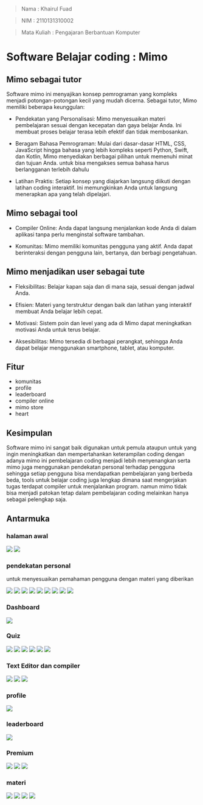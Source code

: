 > Nama        : Khairul Fuad

> NIM         : 2110131310002

> Mata Kuliah : Pengajaran Berbantuan Komputer

# Software Belajar coding : Mimo

## Mimo sebagai tutor

Software mimo ini menyajikan konsep pemrograman yang kompleks menjadi potongan-potongan kecil yang mudah dicerna. Sebagai tutor, Mimo memiliki beberapa keunggulan:

- Pendekatan yang Personalisasi: Mimo menyesuaikan materi pembelajaran sesuai dengan kecepatan dan gaya belajar Anda. Ini membuat proses belajar terasa lebih efektif dan tidak membosankan.

- Beragam Bahasa Pemrograman: Mulai dari dasar-dasar HTML, CSS, JavaScript hingga bahasa yang lebih kompleks seperti Python, Swift, dan Kotlin, Mimo menyediakan berbagai pilihan untuk memenuhi minat dan tujuan Anda. untuk bisa mengakses semua bahasa harus berlangganan terlebih dahulu

- Latihan Praktis: Setiap konsep yang diajarkan langsung diikuti dengan latihan coding interaktif. Ini memungkinkan Anda untuk langsung menerapkan apa yang telah dipelajari.


## Mimo sebagai tool

- Compiler Online: Anda dapat langsung menjalankan kode Anda di dalam aplikasi tanpa perlu menginstal software tambahan.

- Komunitas: Mimo memiliki komunitas pengguna yang aktif. Anda dapat berinteraksi dengan pengguna lain, bertanya, dan berbagi pengetahuan.

## Mimo menjadikan user sebagai tute

- Fleksibilitas: Belajar kapan saja dan di mana saja, sesuai dengan jadwal Anda.

- Efisien: Materi yang terstruktur dengan baik dan latihan yang interaktif membuat Anda belajar lebih cepat.

- Motivasi: Sistem poin dan level yang ada di Mimo dapat meningkatkan motivasi Anda untuk terus belajar.

- Aksesibilitas: Mimo tersedia di berbagai perangkat, sehingga Anda dapat belajar menggunakan smartphone, tablet, atau komputer.

## Fitur

- komunitas
- profile
- leaderboard
- compiler online
- mimo store
- heart

## Kesimpulan

Software mimo ini sangat baik digunakan untuk pemula ataupun untuk yang ingin meningkatkan dan mempertahankan keterampilan coding dengan adanya mimo ini pembelajaran coding menjadi lebih menyenangkan serta mimo juga menggunakan pendekatan personal terhadap pengguna sehingga setiap pengguna bisa mendapatkan pembelajaran yang berbeda beda, tools untuk belajar coding juga lengkap dimana saat mengerjakan tugas terdapat compiler untuk menjalankan program. namun mimo tidak bisa menjadi patokan tetap dalam pembelajaran coding melainkan hanya sebagai pelengkap saja. 

## Antarmuka

### halaman awal 

![](/MImo/halaman%20awal%202.jpg)
![](/MImo/halaman%20awal.jpg)

### pendekatan personal

untuk menyesuaikan pemahaman pengguna dengan materi yang diberikan

![](/MImo/penyesuaian%201.jpg)
![](/MImo/penyesuaian%202.jpg)
![](/MImo/penyesuaian%203.jpg)
![](/MImo/penyesuaian%204.jpg)
![](/MImo/penyesuaian%205.jpg)
![](/MImo/penyesuaian.jpg)
![](/MImo/penyesuaian%206.jpg)
![](/MImo/penyesuaian%207.jpg)
![](/MImo/penyesuaian%208.jpg)

### Dashboard

![](/MImo/dashboard%201.jpg)

### Quiz

![](/MImo/tugas%201.jpg)
![](/MImo/tugas%202.jpg)
![](/MImo/tugas%203.jpg)
![](/MImo/tugas%204.jpg)
![](/MImo/tugas%209.jpg)
![](/MImo/tugas%208.jpg)

### Text Editor dan compiler

![](/MImo/text%20editor%201.jpg)
![](/MImo/text%20editor%202.jpg)
![](/MImo/compiler.jpg)

### profile

![](/MImo/profil.jpg)

### leaderboard

![](/MImo/leaderboard.jpg)

### Premium

![](/MImo/premium%201.jpg)
![](/MImo/premium%202.jpg)
![](/MImo/premium%203.jpg)

### materi

![](/MImo/pilihan%20bahasa%204.jpg)
![](/MImo/pilihan%20bahasa%203.jpg)
![](/MImo/pilihan%20bahasa%202.jpg)
![](/MImo/pilihan%20bahasa.jpg)
